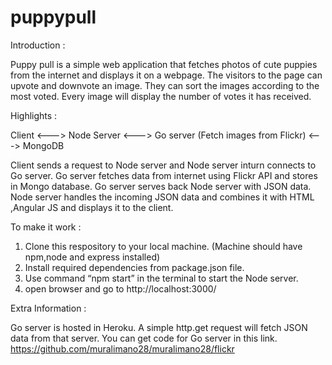 # puppypull
Introduction :

Puppy pull is a simple web application that fetches photos of cute puppies from the internet and displays it on a webpage. The visitors to the page can upvote and downvote an image. They can sort the images according to the most voted. Every image will display the number of votes it has received.

Highlights :

Client <---> Node Server <---> Go server (Fetch images from Flickr) <---> MongoDB

Client sends a request to Node server and Node server inturn connects to Go server. Go server fetches data from internet using Flickr API and stores in Mongo database. Go server serves back Node server with JSON data. Node server handles the incoming JSON data and combines it with HTML ,Angular JS and displays it to the client.

To make it work :

1. Clone this respository to your local machine. (Machine should have npm,node and express installed)
2. Install required dependencies from package.json file.
3. Use command “npm start” in the terminal to start the Node server.
4. open browser and go to http://localhost:3000/

Extra Information :

Go server is hosted in Heroku. A simple http.get request will fetch JSON data from that server. 
You can get code for Go server in this link.
https://github.com/muralimano28/muralimano28/flickr
